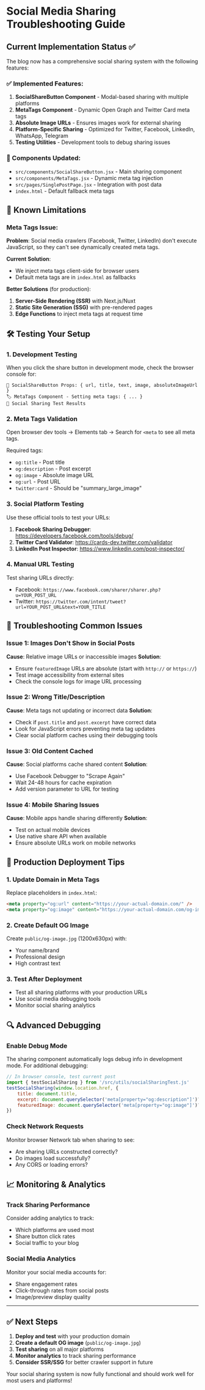 # Social Media Sharing Troubleshooting Guide

## Current Implementation Status ✅

The blog now has a comprehensive social sharing system with the following features:

### ✅ Implemented Features:
1. **SocialShareButton Component** - Modal-based sharing with multiple platforms
2. **MetaTags Component** - Dynamic Open Graph and Twitter Card meta tags
3. **Absolute Image URLs** - Ensures images work for external sharing
4. **Platform-Specific Sharing** - Optimized for Twitter, Facebook, LinkedIn, WhatsApp, Telegram
5. **Testing Utilities** - Development tools to debug sharing issues

### 🔧 Components Updated:
- `src/components/SocialShareButton.jsx` - Main sharing component
- `src/components/MetaTags.jsx` - Dynamic meta tag injection  
- `src/pages/SinglePostPage.jsx` - Integration with post data
- `index.html` - Default fallback meta tags

## 🚨 Known Limitations

### Meta Tags Issue:
**Problem**: Social media crawlers (Facebook, Twitter, LinkedIn) don't execute JavaScript, so they can't see dynamically created meta tags.

**Current Solution**: 
- We inject meta tags client-side for browser users
- Default meta tags are in `index.html` as fallbacks

**Better Solutions** (for production):
1. **Server-Side Rendering (SSR)** with Next.js/Nuxt
2. **Static Site Generation (SSG)** with pre-rendered pages
3. **Edge Functions** to inject meta tags at request time

## 🛠️ Testing Your Setup

### 1. Development Testing
When you click the share button in development mode, check the browser console for:
```
🔗 SocialShareButton Props: { url, title, text, image, absoluteImageUrl }
🏷️ MetaTags Component - Setting meta tags: { ... }
🔗 Social Sharing Test Results
```

### 2. Meta Tags Validation
Open browser dev tools → Elements tab → Search for `<meta` to see all meta tags.

Required tags:
- `og:title` - Post title
- `og:description` - Post excerpt  
- `og:image` - Absolute image URL
- `og:url` - Post URL
- `twitter:card` - Should be "summary_large_image"

### 3. Social Platform Testing
Use these official tools to test your URLs:

1. **Facebook Sharing Debugger**: https://developers.facebook.com/tools/debug/
2. **Twitter Card Validator**: https://cards-dev.twitter.com/validator  
3. **LinkedIn Post Inspector**: https://www.linkedin.com/post-inspector/

### 4. Manual URL Testing
Test sharing URLs directly:
- Facebook: `https://www.facebook.com/sharer/sharer.php?u=YOUR_POST_URL`
- Twitter: `https://twitter.com/intent/tweet?url=YOUR_POST_URL&text=YOUR_TITLE`

## 🔧 Troubleshooting Common Issues

### Issue 1: Images Don't Show in Social Posts
**Cause**: Relative image URLs or inaccessible images
**Solution**: 
- Ensure `featuredImage` URLs are absolute (start with `http://` or `https://`)
- Test image accessibility from external sites
- Check the console logs for image URL processing

### Issue 2: Wrong Title/Description
**Cause**: Meta tags not updating or incorrect data
**Solution**:
- Check if `post.title` and `post.excerpt` have correct data
- Look for JavaScript errors preventing meta tag updates
- Clear social platform caches using their debugging tools

### Issue 3: Old Content Cached
**Cause**: Social platforms cache shared content
**Solution**:
- Use Facebook Debugger to "Scrape Again"  
- Wait 24-48 hours for cache expiration
- Add version parameter to URL for testing

### Issue 4: Mobile Sharing Issues
**Cause**: Mobile apps handle sharing differently
**Solution**:
- Test on actual mobile devices
- Use native share API when available
- Ensure absolute URLs work on mobile networks

## 🚀 Production Deployment Tips

### 1. Update Domain in Meta Tags
Replace placeholders in `index.html`:
```html
<meta property="og:url" content="https://your-actual-domain.com/" />
<meta property="og:image" content="https://your-actual-domain.com/og-image.jpg" />
```

### 2. Create Default OG Image
Create `public/og-image.jpg` (1200x630px) with:
- Your name/brand
- Professional design
- High contrast text

### 3. Test After Deployment
- Test all sharing platforms with your production URLs
- Use social media debugging tools
- Monitor social sharing analytics

## 🔍 Advanced Debugging

### Enable Debug Mode
The sharing component automatically logs debug info in development mode. For additional debugging:

```javascript
// In browser console, test current post
import { testSocialSharing } from '/src/utils/socialSharingTest.js'
testSocialSharing(window.location.href, {
    title: document.title,
    excerpt: document.querySelector('meta[property="og:description"]')?.content,
    featuredImage: document.querySelector('meta[property="og:image"]')?.content
})
```

### Check Network Requests
Monitor browser Network tab when sharing to see:
- Are sharing URLs constructed correctly?
- Do images load successfully?
- Any CORS or loading errors?

## 📈 Monitoring & Analytics

### Track Sharing Performance
Consider adding analytics to track:
- Which platforms are used most
- Share button click rates
- Social traffic to your blog

### Social Media Analytics
Monitor your social media accounts for:
- Share engagement rates
- Click-through rates from social posts
- Image/preview display quality

---

## ✅ Next Steps

1. **Deploy and test** with your production domain
2. **Create a default OG image** (`public/og-image.jpg`)
3. **Test sharing** on all major platforms
4. **Monitor analytics** to track sharing performance
5. **Consider SSR/SSG** for better crawler support in future

Your social sharing system is now fully functional and should work well for most users and platforms!
